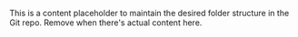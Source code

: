 This is a content placeholder to maintain the desired folder structure in the Git repo. Remove when there's actual content here.